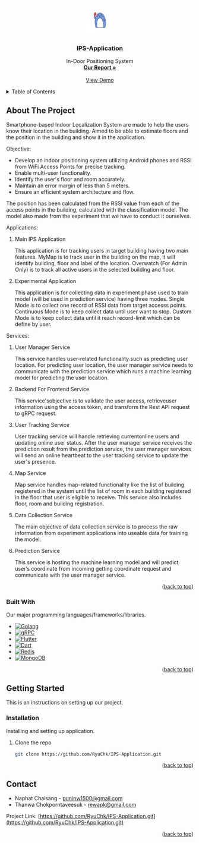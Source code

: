 <a name="readme-top"></a>

<br />
<div align="center">
  <a href="https://github.com/RyuChk/IPS-Application">
    <img src="images/logo.png" alt="Logo" width="80" height="80">
  </a>

  <h3 align="center">IPS-Application</h3>

  <p align="center">
    In-Door Positioning System
    <br />
    <a href="https://drive.google.com/file/d/1moKA6AbRSryunTpYLjnbz9Fe9mnRBJc3/view?usp=drive_link"><strong>Our Report »</strong></a>
    <br />
    <br />
    <a href="https://youtu.be/0v2ftHYCSK0">View Demo</a>
  </p>
</div>

<!-- TABLE OF CONTENTS -->
<details>
  <summary>Table of Contents</summary>
  <ol>
    <li>
      <a href="#about-the-project">About The Project</a>
      <ul>
        <li><a href="#built-with">Built With</a></li>
      </ul>
    </li>
    <li>
      <a href="#getting-started">Getting Started</a>
      <ul>
        <li><a href="#installation">Installation</a></li>
      </ul>
    </li>
    <li><a href="#contact">Contact</a></li>

  </ol>
</details>

<!-- ABOUT THE PROJECT -->

## About The Project

<!-- [![Product Name Screen Shot][product-screenshot]](https://example.com) -->

Smartphone-based Indoor Localization System are made to help the users know their location in the building. Aimed to be able to estimate floors and the position in the building and show it in the application.

Objective:

- Develop an indoor positioning system utilizing Android phones and RSSI from WiFi Access Points for precise tracking.
- Enable multi-user functionality.
- Identify the user's floor and room accurately.
- Maintain an error margin of less than 5 meters.
- Ensure an efficient system architecture and flow.

The position has been calculated from the RSSI value from each of the access points in the building, calculated with the classification model.
The model also made from the experiment that we have to conduct it ourselves.

Applications:

1. Main IPS Application

   This application is for tracking users in target building having two main features.
   MyMap is to track user in the building on the map, it will identify building, floor and label of the location.
   Overwatch (For Admin Only) is to track all active users in the selected building and floor.

2. Experimental Application

   This application is for collecting data in experiment phase used to train model (will be used in prediction service) having three modes.
   Single Mode is to collect one record of RSSI data from target accesss points.
   Continuous Mode is to keep collect data until user want to stop.
   Custom Mode is to keep collect data until it reach record-limit which can be define by user.

Services:

1. User Manager Service

   This service handles user-related functionality such as predicting user location. For
   predicting user location, the user manager service needs to communicate with the
   prediction service which runs a machine learning model for predicting the user
   location.

2. Backend For Frontend Service

   This service'sobjective is to validate the user access, retrieveuser information using
   the access token, and transform the Rest API request to gRPC request.

3. User Tracking Service

   User tracking service will handle retrieving currentonline users and updating online
   user status. After the user manager service receives the prediction result from the
   prediction service, the user manager services will send an online heartbeat to the
   user tracking service to update the user's presence.

4. Map Service

   Map service handles map-related functionality like the list of building registered in
   the system until the list of room in each building registered in the floor that user
   is eligible to receive. This service also includes floor, room and building registration.

5. Data Collection Service

   The main objective of data collection service is to process the raw information
   from experiment applications into useable data for training the model.

6. Prediction Service

   This service is hosting the machine learning model and will predict user’s coordinate from incoming getting coordinate request and communicate with the user manager service.

<p align="right">(<a href="#readme-top">back to top</a>)</p>

### Built With

Our major programming languages/frameworks/libraries.

- [![Golang][Go]][Golang-url]
- [![gRPC][gRPC]][gRPC-url]
- [![Flutter][Flutter]][Flutter-url]
- [![Dart][Dart]][Dart-url]
- [![Redis][Redis]][Redis-url]
- [![MongoDB][MongoDB]][MongoDB-url]

<p align="right">(<a href="#readme-top">back to top</a>)</p>

<!-- GETTING STARTED -->

## Getting Started

This is an instructions on setting up our project.

<!-- ### Prerequisites

List things you need to use the software and how to install them.

- npm
  ```sh
  npm install npm@latest -g
  ``` -->

### Installation

Installing and setting up application.

1. Clone the repo
   ```sh
   git clone https://github.com/RyuChk/IPS-Application.git
   ```

<p align="right">(<a href="#readme-top">back to top</a>)</p>

## Contact

- Naphat Chaisang - puninw1500@gmail.com
- Thanwa Chokporntaveesuk - rewapk@gmail.com

Project Link: [https://github.com/RyuChk/IPS-Application.git](https://github.com/RyuChk/IPS-Application.git)

<p align="right">(<a href="#readme-top">back to top</a>)</p>

<!-- ACKNOWLEDGMENTS -->

<!-- ## Acknowledgments -->

[Go]: https://img.shields.io/badge/Go-00ADD8?style=for-the-badge&logo=go&logoColor=white
[Golang-url]: https://go.dev/
[gRPC]: https://img.shields.io/badge/gRPC-00ADD8?style=for-the-badge&logo=grpc&logoColor=white
[gRPC-url]: https://grpc.io/
[Flutter]: https://img.shields.io/badge/Flutter-02569B?style=for-the-badge&logo=flutter&logoColor=white
[Flutter-url]: https://flutter.dev/
[Dart]: https://img.shields.io/badge/Dart-0175C2?style=for-the-badge&logo=dart&logoColor=white
[Dart-url]: https://dart.dev/
[Redis]: https://img.shields.io/badge/Redis-DC382D?style=for-the-badge&logo=redis&logoColor=white
[Redis-url]: https://redis.io/
[MongoDB]: https://img.shields.io/badge/MongoDB-47A248?style=for-the-badge&logo=mongodb&logoColor=white
[MongoDB-url]: https://www.mongodb.com/
